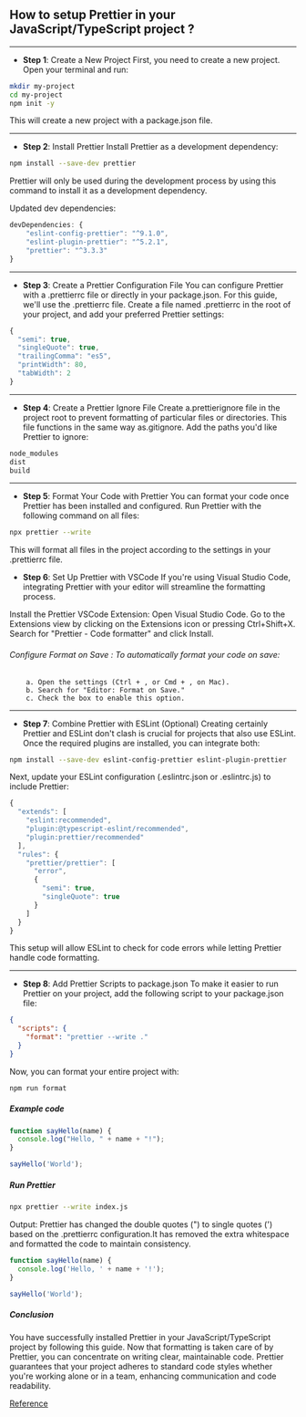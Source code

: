 ## How to setup Prettier in your JavaScript/TypeScript project ?

---

- <b>Step 1</b>: Create a New Project
  First, you need to create a new project. Open your terminal and run:

```bash
mkdir my-project
cd my-project
npm init -y
```

This will create a new project with a package.json file.

---

- <b>Step 2</b>: Install Prettier
  Install Prettier as a development dependency:

```bash
npm install --save-dev prettier
```

Prettier will only be used during the development process by using this command to install it as a development dependency.

Updated dev dependencies:

```js
devDependencies: {
    "eslint-config-prettier": "^9.1.0",
    "eslint-plugin-prettier": "^5.2.1",
    "prettier": "^3.3.3"
}
```

---

- <b>Step 3</b>: Create a Prettier Configuration File
  You can configure Prettier with a .prettierrc file or directly in your package.json. For this guide, we'll use the .prettierrc file. Create a file named .prettierrc in the root of your project, and add your preferred Prettier settings:

```js
{
  "semi": true,
  "singleQuote": true,
  "trailingComma": "es5",
  "printWidth": 80,
  "tabWidth": 2
}
```

---

- <b>Step 4</b>: Create a Prettier Ignore File
  Create a.prettierignore file in the project root to prevent formatting of particular files or directories. This file functions in the same way as.gitignore. Add the paths you'd like Prettier to ignore:

```bash
node_modules
dist
build
```

---

- <b>Step 5</b>: Format Your Code with Prettier
  You can format your code once Prettier has been installed and configured. Run Prettier with the following command on all files:

```bash
npx prettier --write
```

This will format all files in the project according to the settings in your .prettierrc file.

- <b>Step 6</b>: Set Up Prettier with VSCode
  If you're using Visual Studio Code, integrating Prettier with your editor will streamline the formatting process.

Install the Prettier VSCode Extension: Open Visual Studio Code. Go to the Extensions view by clicking on the Extensions icon or pressing Ctrl+Shift+X. Search for "Prettier - Code formatter" and click Install.

###### Configure Format on Save : To automatically format your code on save:

        a. Open the settings (Ctrl + , or Cmd + , on Mac).
        b. Search for "Editor: Format on Save."
        c. Check the box to enable this option.

---

- <b>Step 7</b>: Combine Prettier with ESLint (Optional)
  Creating certainly Prettier and ESLint don't clash is crucial for projects that also use ESLint. Once the required plugins are installed, you can integrate both:

```bash
npm install --save-dev eslint-config-prettier eslint-plugin-prettier
```

Next, update your ESLint configuration (.eslintrc.json or .eslintrc.js) to include Prettier:

```js
{
  "extends": [
    "eslint:recommended",
    "plugin:@typescript-eslint/recommended",
    "plugin:prettier/recommended"
  ],
  "rules": {
    "prettier/prettier": [
      "error",
      {
        "semi": true,
        "singleQuote": true
      }
    ]
  }
}
```

This setup will allow ESLint to check for code errors while letting Prettier handle code formatting.

---

- <b>Step 8</b>: Add Prettier Scripts to package.json
  To make it easier to run Prettier on your project, add the following script to your package.json file:

```json
{
  "scripts": {
    "format": "prettier --write ."
  }
}
```

Now, you can format your entire project with:

```bash
npm run format
```

##### Example code

```js
function sayHello(name) {
  console.log("Hello, " + name + "!");
}

sayHello('World');
```

##### Run Prettier

```bash
npx prettier --write index.js
```

Output: Prettier has changed the double quotes (") to single quotes (') based on the .prettierrc configuration.It has removed the extra whitespace and formatted the code to maintain consistency.

```js
function sayHello(name) {
  console.log('Hello, ' + name + '!');
}

sayHello('World');
```

##### Conclusion

You have successfully installed Prettier in your JavaScript/TypeScript project by following this guide. Now that formatting is taken care of by Prettier, you can concentrate on writing clear, maintainable code. Prettier guarantees that your project adheres to standard code styles whether you're working alone or in a team, enhancing communication and code readability.

[Reference](https://www.geeksforgeeks.org/how-to-set-up-prettier-in-your-javascript-typescript-project/)
